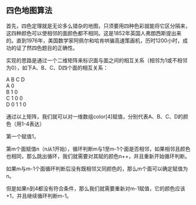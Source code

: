 ## 四色地图算法

首先，四色定理就是无论多么错杂的地图，只须要用四种色彩就能将它区分隔来，这四种颜色可以使相邻的面颜色都不相同。这是1852年英国人弗朗西斯提出来的。直到1976年，美国数学家阿佩尔和哈肯哄骗高速策画机，历时1200小时，成功的证了然四色题目的正确性。

实现的思路是通过一个二维矩阵来标识面与面之间的相互关系（相邻为1或不相邻为0），如下A、B、C、D四个面的相互关系：

A  B  C  D  
A  0    
B  1  0  
C  1  0  0  
D  0  1  1  0  

通过以上矩阵，我们就可以对一维数组color[4]赋值，分别代表A、B、C、D的颜色（用1-4表达）

第一个赋值1，

第m个面赋值n（n从1开始），循环判断m与1至m-1个面是否相邻，如果相邻且颜色也相同，那么跳出循环，我们就需要对其赋的颜色n++，并且重新开始循环判断。

如果m与m-1个面循环判断后没有既相邻又同颜色的，那么m个面可以确定赋值为n。

但是如果n到4都没有符合条件，那么我们就需要重新对m-1赋值，它的颜色应该+1，并且继续循环判断m-1。
